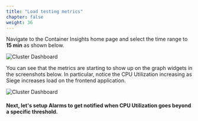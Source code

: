 ```yaml
---
title: "Load testing metrics"
chapter: false
weight: 36
---
```

Navigate to the Container Insights home page and select the time range to **15 min** as shown below.

![Cluster Dashboard](/images/ContainerInsights17.png)

You can see that the metrics are starting to show up on the graph widgets in the screenshots below. In particular, notice the CPU Utilization increasing as Siege increases load on the frontend application.

![Cluster Dashboard](/images/ContainerInsights16.png)

#### Next, let's setup Alarms to get notified when CPU Utilization goes beyond a specific threshold.
